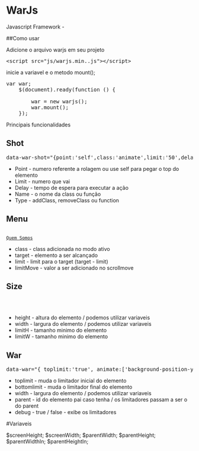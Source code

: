 # WarJs
Javascript Framework - 



##Como usar

Adicione o arquivo warjs em seu projeto
<pre>
&lt;script src="js/warjs.min..js"&gt;&lt;/script&gt;
</pre>

inicie a variavel e o metodo mount();
<pre>
var war;
    $(document).ready(function () {

        war = new warjs();
        war.mount();
    });
</pre>


Principais funcionalidades

## Shot

<pre>
data-war-shot="{point:'self',class:'animate',limit:'50',delay:'1000'}"
</pre>

<ul>
    <li>Point - numero referente a rolagem ou use self para pegar o top do elemento</li>
    <li>Limit - numero que vai </li>
    <li>Delay - tempo de espera para executar a ação</li>
    <li>Name - o nome da class ou função</li>
    <li>Type - addClass, removeClass ou function</li>
</ul>


## Menu

<code>
<a href="#" data-war-menu="{target:'#quemsomos',limit:100,limitMove:100}">Quem Somos</a>
</code>

<ul>
    <li>class - class adicionada no modo ativo</li>
    <li>target - elemento a ser alcançado  </li>
    <li>limit - limit para o target (target - limit)</li>
    <li>limitMove - valor a ser adicionado no scrollmove</li>
</ul>


## Size

<pre>
<section class="page home" data-war-size="{height:'$screenHeight',limitH:'600'}">
</section>
</pre>

<ul>
    <li>height - altura do elemento / podemos utilizar variaveis</li>
    <li>width - largura do elemento / podemos utilizar variaveis </li>
    <li>limitH - tamanho minimo do elemento</li>
    <li>limitW - tamanho minimo do elemento</li>
</ul>



## War

<pre>
data-war="{ toplimit:'true', animate:['background-position-y',[0,100],['0','30'],'px']}"
</pre>

<ul>
    <li>toplimit - muda o limitador inicial do elemento</li>
    <li>bottomlimit - muda o limitador final do elemento</li>
    <li>width - largura do elemento / podemos utilizar variaveis </li>
    <li>parent - id do elemento pai caso tenha / os limitadores passam a ser o do parent</li>
    <li>debug - true / false - exibe os limitadores </li>
</ul>



#Variaveis

$screenHeight;
$screenWidth;
$parentWidth;
$parentHeight;
$parentWidthIn;
$parentHeightIn;